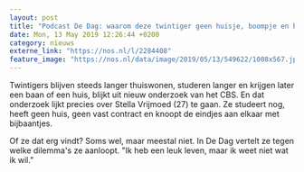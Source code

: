 ```yaml
---
layout: post
title: "Podcast De Dag: waarom deze twintiger geen huisje, boompje en beestje heeft"
date: Mon, 13 May 2019 12:26:44 +0200
category: nieuws
externe_link: "https://nos.nl/l/2284408"
feature_image: "https://nos.nl/data/image/2019/05/13/549622/1008x567.jpg"
---
```


<p>Twintigers blijven steeds langer thuiswonen, studeren langer en krijgen later een baan of een huis, blijkt uit nieuw onderzoek van het CBS. En dat onderzoek lijkt precies over Stella Vrijmoed (27) te gaan. Ze studeert nog, heeft geen huis, geen vast contract en knoopt de eindjes aan elkaar met bijbaantjes.</p>
<p>Of ze dat erg vindt? Soms wel, maar meestal niet. In De Dag vertelt ze tegen welke dilemma's ze aanloopt. "Ik heb een leuk leven, maar ik weet niet wat ik wil."</p>
